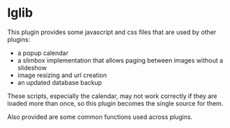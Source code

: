 lglib
=====

This plugin provides some javascript and css files that are used by other
plugins:

- a popup calendar
- a slimbox implementation that allows paging between images without a
    slideshow
- image resizing and url creation
- an updated database backup

These scripts, especially the calendar, may not work correctly if they are
loaded more than once, so this plugin becomes the single source for them.

Also provided are some common functions used across plugins.

